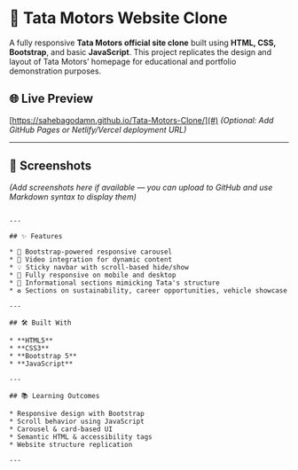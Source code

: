 # 🚗 Tata Motors Website Clone

A fully responsive **Tata Motors official site clone** built using **HTML, CSS, Bootstrap**, and basic **JavaScript**. This project replicates the design and layout of Tata Motors’ homepage for educational and portfolio demonstration purposes.

## 🌐 Live Preview

[https://sahebagodamn.github.io/Tata-Motors-Clone/](#) *(Optional: Add GitHub Pages or Netlify/Vercel deployment URL)*

---

## 📸 Screenshots

*(Add screenshots here if available — you can upload to GitHub and use Markdown syntax to display them)*

```

---

## ✨ Features

* 🔁 Bootstrap-powered responsive carousel
* 🎥 Video integration for dynamic content
* 💡 Sticky navbar with scroll-based hide/show
* 📱 Fully responsive on mobile and desktop
* 🧾 Informational sections mimicking Tata's structure
* ♻️ Sections on sustainability, career opportunities, vehicle showcase

---

## 🛠️ Built With

* **HTML5**
* **CSS3**
* **Bootstrap 5**
* **JavaScript**

---

## 📚 Learning Outcomes

* Responsive design with Bootstrap
* Scroll behavior using JavaScript
* Carousel & card-based UI
* Semantic HTML & accessibility tags
* Website structure replication

---

